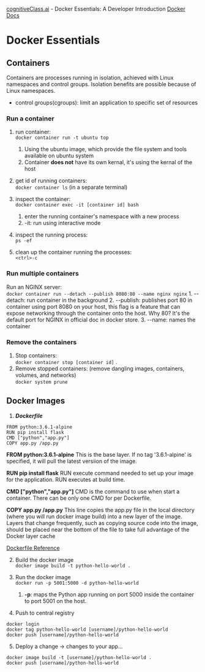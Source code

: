 [cognitiveClass.ai](cognitiveClass.ai) - Docker Essentials: A Developer Introduction
[Docker Docs](https://docs.docker.com/)
# Docker Essentials

## Containers
Containers are processes running in isolation, achieved with Linux namespaces and control groups. Isolation benefits are possible because of Linux namespaces.
* control groups(cgroups): limit an application to specific set of resources

### Run a container
1. run container:  
`docker container run -t ubuntu top`
    1. Using the ubuntu image, which provide the file system and tools available on ubuntu system
    2. Container **does not** have its own kernal, it's using the kernal of the host

2. get id of running containers:  
`docker container ls` (in a separate terminal)

3. inspect the container:  
`docker container exec -it [container id] bash`
    1. enter the running container's namespace with a new process
    2. -it: run using interactive mode

4. inspect the running process:  
`ps -ef`

5. clean up the container running the processes:  
`<ctrl>-c`

### Run multiple containers
Run an NGINX server:  
`docker container run --detach --publish 8080:80 --name nginx nginx`
    1. --detach: run container in the background
    2. --publish: publishes port 80 in container using port 8080 on your host, this flag is a feature that can expose networking through the container onto the host. Why 80? It's the default port for NGINX in official doc in docker store.
    3. --name: names the container

### Remove the containers
1. Stop containers:  
`docker container stop [container id]` .
2. Remove stopped containers: (remove dangling images, containers, volumes, and networks)  
`docker system prune`

## Docker Images
1. ***Dockerfile***
```
FROM python:3.6.1-alpine
RUN pip install flask
CMD ["python","app.py"]
COPY app.py /app.py
```
**FROM python:3.6.1-alpine**
This is the base layer. If no tag '3.6.1-alpine' is specified, it will pull the latest versiion of the image.

**RUN pip install flask**
RUN execute command needed to set up your image for the application. RUN executes at build time.

**CMD ["python","app.py"]**
CMD is the command to use when start a container. There can be only one CMD for per Dockerfile.

**COPY app.py /app.py**
This line copies the app.py file in the local directory (where you will run docker image build) into a new layer of the image. Layers that change frequently, such as copying source code into the image, should be placed near the bottom of the file to take full advantage of the Docker layer cache

[Dockerfile Reference](https://docs.docker.com/engine/reference/builder/)

2. Build the docker image  
`docker image build -t python-hello-world .`

3. Run the docker image  
`docker run -p 5001:5000 -d python-hello-world`
    1. **-p**: maps the Python app running on port 5000 inside the container to port 5001 on the host.

4. Push to central registry
```
docker login
docker tag python-hello-world [username]/python-hello-world
docker push [username]/python-hello-world
```
5. Deploy a change
-> changes to your app...
```
docker image build -t [username]/python-hello-world .
docker push [username]/python-hello-world
```
